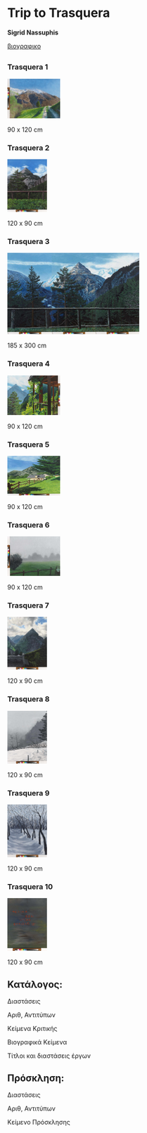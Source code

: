 # Trip to Trasquera

**Sigrid Nassuphis**

[βιογραφικο](bio.txt)

## 

### Trasquera 1

<img src="./assets/trasquera1.jpg" height="90px" width="120px" />


90 x 120 cm

### Trasquera 2

<img src="./assets/trasquera2.jpg" height="120px" width="90px" />


120 x 90 cm


### Trasquera 3

<img src="./assets/trasquera3.jpg" height="185px" width="300px" />


185 x 300 cm


### Trasquera 4

<img src="./assets/trasquera4.jpg" height="90px" width="120px" />


90 x 120 cm


### Trasquera 5

<img src="./assets/trasquera5.jpg" height="90px" width="120px" />


90 x 120 cm


### Trasquera 6

<img src="./assets/trasquera6.jpg" height="90px" width="120px" />


90 x 120 cm


### Trasquera 7

<img src="./assets/trasquera7.jpg" height="120px" width="90px" />


120 x 90 cm


### Trasquera 8

<img src="./assets/trasquera8.jpg" height="120px" width="90px" />


120 x 90 cm


### Trasquera 9

<img src="./assets/trasquera9.jpg" height="120px" width="90px" />


120 x 90 cm


### Trasquera 10

<img src="./assets/trasquera10.jpg" height="120px" width="90px" />


120 x 90 cm


## Κατάλογος:

Διαστάσεις

Αριθ, Αντιτύπων

Κείμενα Κριτικής

Βιογραφικά Κείμενα

Τίτλοι και διαστάσεις έργων



## Πρόσκληση:

Διαστάσεις

Αριθ, Αντιτύπων

Κείμενο Πρόσκλησης

